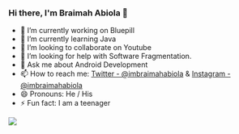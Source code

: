 ### Hi there, I'm Braimah Abiola 👋

- 🔭 I’m currently working on Bluepill
- 🌱 I’m currently learning Java
- 👯 I’m looking to collaborate on Youtube
- 🤔 I’m looking for help with Software Fragmentation.
- 💬 Ask me about Android Development
- 📫 How to reach me: [Twitter - @imbraimahabiola](https://www.twitter.com/imbraimahabiola) & [Instagram - @imbraimahabiola](https://www.instagram.com/imbraimahabiola)
- 😄 Pronouns: He / His
- ⚡ Fun fact: I am a teenager


<img src="https://github-readme-stats.vercel.app/api?username=Braimah-Abiola&&show_icons=true&title_color=ffffff&icon_color=bb2acf&text_color=daf7dc&bg_color=151515">


